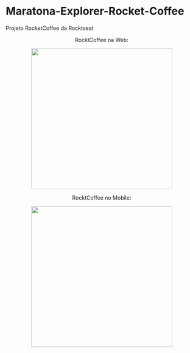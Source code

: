 # Maratona-Explorer-Rocket-Coffee

Projeto RocketCoffee da Rocktseat

<p align="center">RocktCoffee na Web:</p>
<p align = "center">
  <img src="https://cdn.discordapp.com/attachments/866782464009699348/1006209796426440895/rocketcoffee.png" height="370px">
</p>

<p align="center">RocktCoffee no Mobile:</p>
<p align = "center">
  <img src="https://media.discordapp.net/attachments/866782464009699348/1006209796971712542/rocketcoffeemobile.png?width=311&height=473" height="370px">
</p>



